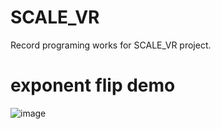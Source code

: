 # SCALE_VR
Record programing works for SCALE_VR project.

# exponent flip demo
![image](https://user-images.githubusercontent.com/54160011/162760905-2b8a1eca-7188-4ce2-8394-2c03d5f70e63.png)
